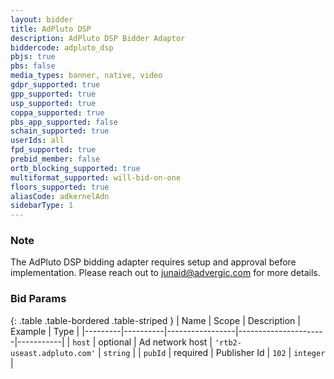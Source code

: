 ```yaml
---
layout: bidder
title: AdPluto DSP
description: AdPluto DSP Bidder Adaptor
biddercode: adpluto_dsp
pbjs: true
pbs: false
media_types: banner, native, video
gdpr_supported: true
gpp_supported: true
usp_supported: true
coppa_supported: true
pbs_app_supported: false
schain_supported: true
userIds: all
fpd_supported: true
prebid_member: false
ortb_blocking_supported: true
multiformat_supported: will-bid-on-one
floors_supported: true
aliasCode: adkernelAdn
sidebarType: 1
---
```


### Note

The AdPluto DSP bidding adapter requires setup and approval before implementation. Please reach out to <junaid@advergic.com> for more details.

### Bid Params

{: .table .table-bordered .table-striped }
| Name    | Scope    | Description     | Example              | Type      |
|---------|----------|-----------------|----------------------|-----------|
| `host`  | optional | Ad network host | `'rtb2-useast.adpluto.com'` | `string`  |
| `pubId` | required | Publisher Id    | `102`                | `integer` |
